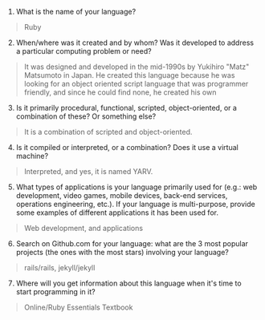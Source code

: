 1. What is the name of your language? 
>Ruby
2. When/where was it created and by whom? Was it developed to address a particular computing problem or need? 
>It was designed and developed in the mid-1990s by Yukihiro "Matz" Matsumoto in Japan. He created this language because he was looking for an object oriented script language that was programmer friendly, and since he could find none, he created his own
3. Is it primarily procedural, functional, scripted, object-oriented, or a combination of these? Or something else? 
>It is a combination of scripted and object-oriented.
4. Is it compiled or interpreted, or a combination? Does it use a virtual machine? 
>Interpreted, and yes, it is named YARV.
5. What types of applications is your language primarily used for (e.g.: web development, video games, mobile devices, back-end services, operations engineering, etc.). If your language is multi-purpose, provide some examples of different applications it has been used for. 
>Web development, and applications
6. Search on Github.com for your language: what are the 3 most popular projects (the ones with the most stars) involving your language? 
>rails/rails, jekyll/jekyll
7. Where will you get information about this language when it's time to start programming in it? 
>Online/Ruby Essentials Textbook
